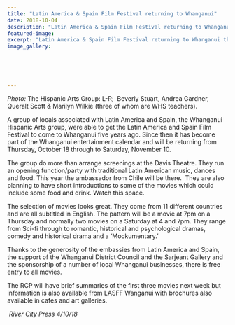 ```yaml
---
title: "Latin America & Spain Film Festival returning to Whanganui"
date: 2018-10-04
description: "Latin America & Spain Film Festival returning to Whanganui thanks to Beverly, Andrea, Queralt & Marilyn..."
featured-image: 
excerpt: "Latin America & Spain Film Festival returning to Whanganui thanks to Beverly Stuart, Andrea Gardner, Queralt Scott & Marilyn Wilkie."
image_gallery:
    
    
    
    
    
---
```


<p class="BasicParagraph"><em>Photo:</em> The Hispanic Arts Group: L-R;&nbsp;&nbsp;Beverly Stuart, Andrea Gardner, Queralt Scott &amp; Marilyn Wilkie (three of whom are WHS teachers).</p>
<p class="BasicParagraph">A group of locals associated with Latin America and Spain, the Whanganui Hispanic Arts group, were able to get the Latin America and Spain Film Festival to come to Whanganui five years ago. Since then it has become part of the Whanganui entertainment calendar and will be returning from Thursday, October 18 through to Saturday, November 10.</p>
<p class="BasicParagraph">The group do more than arrange screenings at the Davis Theatre. They run an opening function/party with traditional Latin American music, dances and food. This year the ambassador from Chile will be there.&nbsp; They are also planning to have short introductions to some of the movies which could include some food and drink. Watch this space.</p>
<p class="BasicParagraph">The selection of movies looks great. They come from 11 different countries and are all subtitled in English. The pattern will be a movie at 7pm on a Thursday and normally two movies on a Saturday at 4 and 7pm. They range from Sci-fi through to romantic, historical and psychological dramas, comedy and historical drama and a &lsquo;Mockumentary.&rsquo;</p>
<p class="BasicParagraph">Thanks to the generosity of the embassies from Latin America and Spain, the support of the Whanganui District Council and the Sarjeant Gallery and the sponsorship of a number of local Whanganui businesses, there is free entry to all movies.</p>
<p class="BasicParagraph">The RCP will have brief summaries of the first three movies next week but information is also available from LASFF Wanganui with brochures also available in cafes and art galleries.</p>
<p class="BasicParagraph"><em>&nbsp;River City Press 4/10/18</em></p>

